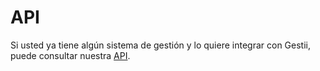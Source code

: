 # API

Si usted ya tiene algún sistema de gestión y lo quiere integrar con Gestii,
puede consultar nuestra [API](http://gestii.com:8080/devs).
